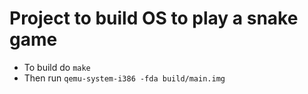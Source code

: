 # Project to build OS to play a snake game
- To build do `make`
- Then run `qemu-system-i386 -fda build/main.img`